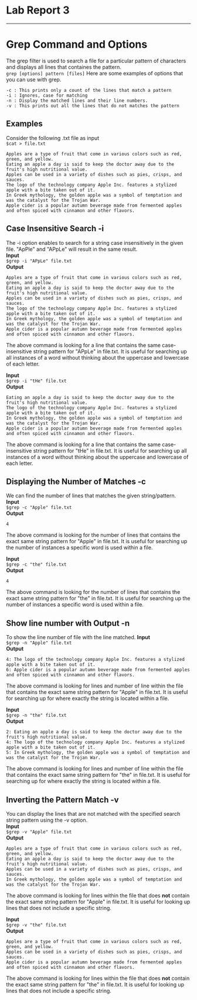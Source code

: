 # Lab Report 3
---

# Grep Command and Options
The grep filter is used to search a file for a particular pattern of characters and displays all lines that containes the pattern.   
`grep [options] pattern [files]`
Here are some examples of options that you can use with grep.
```
-c : This prints only a count of the lines that match a pattern
-i : Ignores, case for matching
-n : Display the matched lines and their line numbers.
-v : This prints out all the lines that do not matches the pattern
```

## Examples
Consider the following .txt file as input  
`$cat > file.txt`
```
Apples are a type of fruit that come in various colors such as red, green, and yellow.
Eating an apple a day is said to keep the doctor away due to the fruit's high nutritional value.
Apples can be used in a variety of dishes such as pies, crisps, and sauces.
The logo of the technology company Apple Inc. features a stylized apple with a bite taken out of it.
In Greek mythology, the golden apple was a symbol of temptation and was the catalyst for the Trojan War.
Apple cider is a popular autumn beverage made from fermented apples and often spiced with cinnamon and other flavors.
```

## Case Insensitive Search -i
The -i option enables to search for a string case insensitively in the given file. "ApPle" and "APpLe" will result in the same result.  
**Input**   
`$grep -i "APpLe" file.txt`     
**Output**    
```
Apples are a type of fruit that come in various colors such as red, green, and yellow.
Eating an apple a day is said to keep the doctor away due to the fruit's high nutritional value.
Apples can be used in a variety of dishes such as pies, crisps, and sauces.
The logo of the technology company Apple Inc. features a stylized apple with a bite taken out of it.
In Greek mythology, the golden apple was a symbol of temptation and was the catalyst for the Trojan War.
Apple cider is a popular autumn beverage made from fermented apples and often spiced with cinnamon and other flavors.
```
The above command is looking for a line that contains the same case-insensitive string pattern for "APpLe" in file.txt. It is useful for searching up all instances of a word without thinking about the uppercase and lowercase of each letter.

**Input**   
`$grep -i "tHe" file.txt`   
**Output**    
```
Eating an apple a day is said to keep the doctor away due to the fruit's high nutritional value.
The logo of the technology company Apple Inc. features a stylized apple with a bite taken out of it.
In Greek mythology, the golden apple was a symbol of temptation and was the catalyst for the Trojan War.
Apple cider is a popular autumn beverage made from fermented apples and often spiced with cinnamon and other flavors.
```
The above command is looking for a line that contains the same case-insensitive string pattern for "tHe" in file.txt. It is useful for searching up all instances of a word without thinking about the uppercase and lowercase of each letter.  
  
## Displaying the Number of Matches -c
We can find the number of lines that matches the given string/pattern.    
**Input**   
`$grep -c "Apple" file.txt`     
**Output**    
```
4
```
The above command is looking for the number of lines that contains the exact same string pattern for "Apple" in file.txt. It is useful for searching up the number of instances a specific word is used within a file.

**Input**   
`$grep -c "the" file.txt`     
**Output**    
```
4
```
The above command is looking for the number of lines that contains the exact same string pattern for "the" in file.txt. It is useful for searching up the number of instances a specific word is used within a file.

## Show line number with Output -n
To show the line number of file with the line matched. 
**Input**   
`$grep -n "Apple" file.txt`     
**Output**    
```
4: The logo of the technology company Apple Inc. features a stylized apple with a bite taken out of it.
6: Apple cider is a popular autumn beverage made from fermented apples and often spiced with cinnamon and other flavors.
```
The above command is looking for lines and number of line within the file that contains the exact same string pattern for "Apple" in file.txt. It is useful for searching up for where exactly the string is located within a file.

**Input**   
`$grep -n "the" file.txt`   
**Output**    
```
2: Eating an apple a day is said to keep the doctor away due to the fruit's high nutritional value.
4: The logo of the technology company Apple Inc. features a stylized apple with a bite taken out of it.
5: In Greek mythology, the golden apple was a symbol of temptation and was the catalyst for the Trojan War.
```
The above command is looking for lines and number of line within the file that contains the exact same string pattern for "the" in file.txt. It is useful for searching up for where exactly the string is located within a file.

## Inverting the Pattern Match -v 
You can display the lines that are not matched with the specified search string pattern using the -v option.  
**Input**   
`$grep -v "Apple" file.txt`     
**Output**    
```
Apples are a type of fruit that come in various colors such as red, green, and yellow.
Eating an apple a day is said to keep the doctor away due to the fruit's high nutritional value.
Apples can be used in a variety of dishes such as pies, crisps, and sauces.
In Greek mythology, the golden apple was a symbol of temptation and was the catalyst for the Trojan War.
```
The above command is looking for lines within the file that does **not** contain the exact same string pattern for "Apple" in file.txt. It is useful for looking up lines that does not include a specific string.

**Input**   
`$grep -v "the" file.txt`   
**Output**    
```
Apples are a type of fruit that come in various colors such as red, green, and yellow.
Apples can be used in a variety of dishes such as pies, crisps, and sauces.
Apple cider is a popular autumn beverage made from fermented apples and often spiced with cinnamon and other flavors.
```
The above command is looking for lines within the file that does **not** contain the exact same string pattern for "the" in file.txt. It is useful for looking up lines that does not include a specific string.
